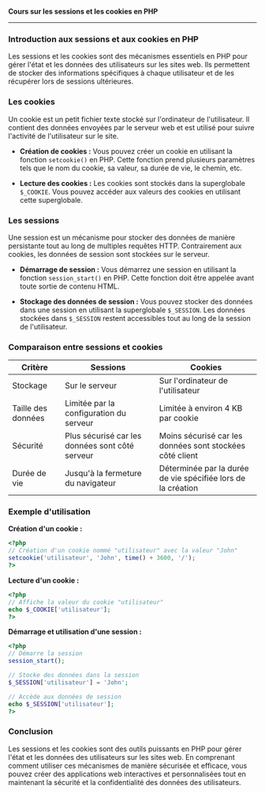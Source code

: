 **Cours sur les sessions et les cookies en PHP**

---

### Introduction aux sessions et aux cookies en PHP

Les sessions et les cookies sont des mécanismes essentiels en PHP pour gérer l'état et les données des utilisateurs sur les sites web. Ils permettent de stocker des informations spécifiques à chaque utilisateur et de les récupérer lors de sessions ultérieures.

### Les cookies

Un cookie est un petit fichier texte stocké sur l'ordinateur de l'utilisateur. Il contient des données envoyées par le serveur web et est utilisé pour suivre l'activité de l'utilisateur sur le site.

- **Création de cookies :** Vous pouvez créer un cookie en utilisant la fonction `setcookie()` en PHP. Cette fonction prend plusieurs paramètres tels que le nom du cookie, sa valeur, sa durée de vie, le chemin, etc.

- **Lecture des cookies :** Les cookies sont stockés dans la superglobale `$_COOKIE`. Vous pouvez accéder aux valeurs des cookies en utilisant cette superglobale.

### Les sessions

Une session est un mécanisme pour stocker des données de manière persistante tout au long de multiples requêtes HTTP. Contrairement aux cookies, les données de session sont stockées sur le serveur.

- **Démarrage de session :** Vous démarrez une session en utilisant la fonction `session_start()` en PHP. Cette fonction doit être appelée avant toute sortie de contenu HTML.

- **Stockage des données de session :** Vous pouvez stocker des données dans une session en utilisant la superglobale `$_SESSION`. Les données stockées dans `$_SESSION` restent accessibles tout au long de la session de l'utilisateur.

### Comparaison entre sessions et cookies

| Critère            | Sessions                                        | Cookies                                                      |
| ------------------ | ----------------------------------------------- | ------------------------------------------------------------ |
| Stockage           | Sur le serveur                                  | Sur l'ordinateur de l'utilisateur                            |
| Taille des données | Limitée par la configuration du serveur         | Limitée à environ 4 KB par cookie                            |
| Sécurité           | Plus sécurisé car les données sont côté serveur | Moins sécurisé car les données sont stockées côté client     |
| Durée de vie       | Jusqu'à la fermeture du navigateur              | Déterminée par la durée de vie spécifiée lors de la création |

### Exemple d'utilisation

**Création d'un cookie :**

```php
<?php
// Création d'un cookie nommé "utilisateur" avec la valeur "John"
setcookie('utilisateur', 'John', time() + 3600, '/');
?>
```

**Lecture d'un cookie :**

```php
<?php
// Affiche la valeur du cookie "utilisateur"
echo $_COOKIE['utilisateur'];
?>
```

**Démarrage et utilisation d'une session :**

```php
<?php
// Démarre la session
session_start();

// Stocke des données dans la session
$_SESSION['utilisateur'] = 'John';

// Accède aux données de session
echo $_SESSION['utilisateur'];
?>
```

### Conclusion

Les sessions et les cookies sont des outils puissants en PHP pour gérer l'état et les données des utilisateurs sur les sites web. En comprenant comment utiliser ces mécanismes de manière sécurisée et efficace, vous pouvez créer des applications web interactives et personnalisées tout en maintenant la sécurité et la confidentialité des données des utilisateurs.
